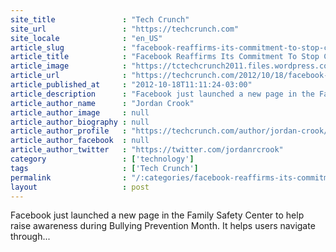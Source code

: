 ```yaml
---
site_title               : "Tech Crunch"
site_url                 : "https://techcrunch.com"
site_locale              : "en_US"
article_slug             : "facebook-reaffirms-its-commitment-to-stop-cyber-bullying-with-new-activist-page-partnership-with-the-ad-council"
article_title            : "Facebook Reaffirms Its Commitment To Stop Cyber Bullying With New Activist Page, Partnership With The Ad Council"
article_image            : "https://tctechcrunch2011.files.wordpress.com/2012/10/facebook1.png?w=731&h=400&crop=1"
article_url              : "https://techcrunch.com/2012/10/18/facebook-reaffirms-its-commitment-to-stop-cyber-bulling-with-new-activist-page-partnership-with-the-ad-council/"
article_published_at     : "2012-10-18T11:11:24-03:00"
article_description      : "Facebook just launched a new page in the Family Safety Center to help raise awareness during Bullying Prevention Month. It helps users navigate through..."
article_author_name      : "Jordan Crook"
article_author_image     : null
article_author_biography : null
article_author_profile   : "https://techcrunch.com/author/jordan-crook/"
article_author_facebook  : null
article_author_twitter   : "https://twitter.com/jordanrcrook"
category                 : ['technology']
tags                     : ['Tech Crunch']
permalink                : "/:categories/facebook-reaffirms-its-commitment-to-stop-cyber-bullying-with-new-activist-page-partnership-with-the-ad-council/"
layout                   : post
---
```


Facebook just launched a new page in the Family Safety Center to help raise awareness during Bullying Prevention Month. It helps users navigate through...
